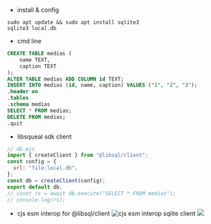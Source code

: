 - install & config
```shell
sudo apt update && sudo apt install sqlite3
sqlite3 local.db
```
- cmd line
```sql
CREATE TABLE medias (
	name TEXT,
	caption TEXT
);
ALTER TABLE medias ADD COLUMN id TEXT;
INSERT INTO medias (id, name, caption) VALUES ("1", "2", "3");
.header on
.tables
.schema medias
SELECT * FROM medias;
DELETE FROM medias;
.quit
```
- libsqueal sdk client
```javascript
// db.mjs
import { createClient } from "@libsql/client";
const config = {
  url: "file:local.db",
};
const db = createClient(config);
export default db;
// const rs = await db.execute("SELECT * FROM medias");
// console.log(rs);
```
- cjs esm interop for @libsql/client
![cjs esm interop sqlite client](cjs_esm_interop_sqlite.png)
![](./medias/requireFromUrl_not_working.png)

